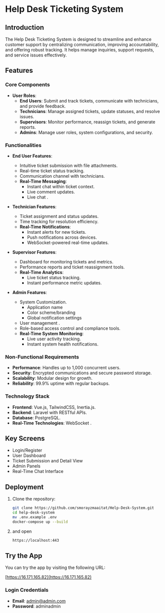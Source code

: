 # Help Desk Ticketing System
## Introduction
The Help Desk Ticketing System is designed to streamline and enhance customer support by centralizing communication, improving accountability, and offering robust tracking. It helps manage inquiries, support requests, and service issues effectively.
 
## Features
### Core Components
- **User Roles**:
  - **End Users**: Submit and track tickets, communicate with technicians, and provide feedback.
  - **Technicians**: Manage assigned tickets, update statuses, and resolve issues.
  - **Supervisors**: Monitor performance, reassign tickets, and generate reports.
  - **Admins**: Manage user roles, system configurations, and security.
  
 
### Functionalities
- **End User Features**:
  - Intuitive ticket submission with file attachments.
  - Real-time ticket status tracking.
  - Communication channel with technicians.
  - **Real-Time Messaging**:
    - Instant chat within ticket context.
    - Live comment updates.
    - Live chat .

- **Technician Features**:
  - Ticket assignment and status updates.
  - Time tracking for resolution efficiency.
  - **Real-Time Notifications**:
    - Instant alerts for new tickets.
    - Push notifications across devices.
    - WebSocket-powered real-time updates.

- **Supervisor Features**:
  - Dashboard for monitoring tickets and metrics.
  - Performance reports and ticket reassignment tools.
  - **Real-Time Analytics**:
    - Live ticket status tracking.
    - Instant performance metric updates.

- **Admin Features**:
  - System Customization.
    - Application name
    - Color scheme/branding
    - Global notification settings
  - User management .
  - Role-based access control and compliance tools.
  - **Real-Time System Monitoring**:
    - Live user activity tracking.
    - Instant system health notifications.

### Non-Functional Requirements
- **Performance**: Handles up to 1,000 concurrent users.
- **Security**: Encrypted communications and secure password storage.
- **Scalability**: Modular design for growth.
- **Reliability**: 99.9% uptime with regular backups.

### Technology Stack
- **Frontend**: Vue.js, TailwindCSS, Inertia.js.
- **Backend**: Laravel with RESTful APIs.
- **Database**: PostgreSQL.
- **Real-Time Technologies**: WebSocket .

## Key Screens
- Login/Register
- User Dashboard
- Ticket Submission and Detail View
- Admin Panels
- Real-Time Chat Interface

## Deployment
1. Clone the repository:
   ```bash
   git clone https://github.com/smorayzmaaitat/Help-Desk-System.git
   cd help-desk-system
   mv .env.example .env
   docker-compose up --build
   ```
2. and open
   ```bash
   https://localhost:443
   ```

## Try the App

You can try the app by visiting the following URL:

[https://16.171.165.82](https://16.171.165.82)

### Login Credentials

- **Email**: admin@admin.com
- **Password**: adminadmin



